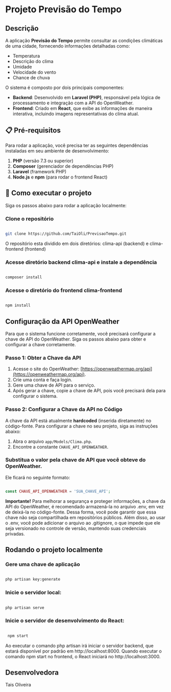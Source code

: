 # Projeto Previsão do Tempo

## Descrição

A aplicação **Previsão do Tempo** permite consultar as condições climáticas de uma cidade, fornecendo informações detalhadas como:
- Temperatura
- Descrição do clima
- Umidade
- Velocidade do vento
- Chance de chuva

O sistema é composto por dois principais componentes:

- **Backend**: Desenvolvido em **Laravel (PHP)**, responsável pela lógica de processamento e integração com a API do OpenWeather.
- **Frontend**: Criado em **React**, que exibe as informações de maneira interativa, incluindo imagens representativas do clima atual.

## 📋 Pré-requisitos

Para rodar a aplicação, você precisa ter as seguintes dependências instaladas em seu ambiente de desenvolvimento:

1. **PHP** (versão 7.3 ou superior)
2. **Composer** (gerenciador de dependências PHP)
3. **Laravel** (framework PHP)
4. **Node.js** e **npm** (para rodar o frontend React)

## 🚀 Como executar o projeto

Siga os passos abaixo para rodar a aplicação localmente:

### Clone o repositório

```bash

git clone https://github.com/TaiOli/PrevisaoTempo.git

```
O repositório esta dividido em dois diretórios: clima-api (backend) e clima-frontend (frontend)

### Acesse  diretório backend clima-api e instale a dependência

```bash

composer install

```

### Acesse o diretório do frontend clima-frontend

```bash

npm install

```

##  Configuração da API OpenWeather

Para que o sistema funcione corretamente, você precisará configurar a chave de API do OpenWeather. Siga os passos abaixo para obter e configurar a chave corretamente.

### Passo 1: Obter a Chave da API

1. Acesse o site do OpenWeather: [https://openweathermap.org/api](https://openweathermap.org/api).
2. Crie uma conta e faça login.
3. Gere uma chave de API para o serviço.
4. Após gerar a chave, copie a chave de API, pois você precisará dela para configurar o sistema.

### Passo 2: Configurar a Chave da API no Código

A chave da API está atualmente **hardcoded** (inserida diretamente) no código-fonte. Para configurar a chave no seu projeto, siga as instruções abaixo:

1. Abra o arquivo `app/Models/Clima.php`.
2. Encontre a constante `CHAVE_API_OPENWEATHER`.

### Substitua o valor pela chave de API que você obteve do OpenWeather.

   Ele ficará no seguinte formato:

```php

const CHAVE_API_OPENWEATHER = 'SUA_CHAVE_API';

```

**Importante!** Para melhorar a segurança e proteger informações, a chave da API do OpenWeather, é recomendado armazená-la no arquivo .env, em vez de deixá-la no código-fonte. Dessa forma, você pode garantir que essa chave não seja compartilhada em repositórios públicos.
Além disso, ao usar o .env, você pode adicionar o arquivo ao .gitignore, o que impede que ele seja versionado no controle de versão, mantendo suas credenciais privadas.

## Rodando o projeto localmente

### Gere uma chave de aplicação

```bash

php artisan key:generate

```

### Inicie o servidor local:

```bash

php artisan serve

```

### Inicie o servidor de desenvolvimento do React:

```bash

 npm start

```

Ao executar o comando php artisan irá iniciar o servidor backend, que estará disponível por padrão em http://localhost:8000.
Quando executar o comando npm start no frontend, o React iniciará no http://localhost:3000.


## Desenvolvedora

Tais Oliveira


